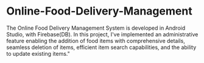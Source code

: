 # Online-Food-Delivery-Management
The Online Food Delivery Management System is developed in Android Studio, with Firebase(DB). In this project, I've implemented an administrative feature enabling the addition of food items with comprehensive details, seamless deletion of items, efficient item search capabilities, and the ability to update existing items."
